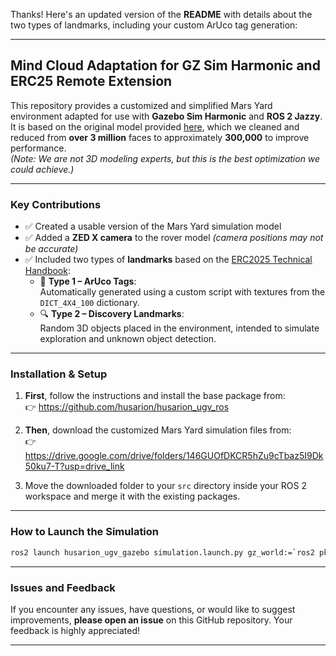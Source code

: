 Thanks! Here's an updated version of the **README** with details about the two types of landmarks, including your custom ArUco tag generation:

---

## Mind Cloud Adaptation for GZ Sim Harmonic and ERC25 Remote Extension

This repository provides a customized and simplified Mars Yard environment adapted for use with **Gazebo Sim Harmonic** and **ROS 2 Jazzy**. It is based on the original model provided [here](https://drive.google.com/drive/folders/1kvJ4vRcukgJdDpJXkft8xSptM3QwUmzl), which we cleaned and reduced from **over 3 million** faces to approximately **300,000** to improve performance.  
*(Note: We are not 3D modeling experts, but this is the best optimization we could achieve.)*

---

### Key Contributions

- ✅ Created a usable version of the Mars Yard simulation model  
- ✅ Added a **ZED X camera** to the rover model *(camera positions may not be accurate)*  
- ✅ Included two types of **landmarks** based on the [ERC2025 Technical Handbook](https://github.com/husarion/erc2025/blob/main/TECHNICAL_HANDBOOK.md):
  - 🧭 **Type 1 – ArUco Tags**:  
    Automatically generated using a custom script with textures from the `DICT_4X4_100` dictionary.
  - 🔍 **Type 2 – Discovery Landmarks**:  
    Random 3D objects placed in the environment, intended to simulate exploration and unknown object detection.
---

### Installation & Setup

1. **First**, follow the instructions and install the base package from:  
   👉 https://github.com/husarion/husarion_ugv_ros

2. **Then**, download the customized Mars Yard simulation files from:  
   👉 https://drive.google.com/drive/folders/146GUOfDKCR5hZu9cTbaz5I9Dk50ku7-T?usp=drive_link

3. Move the downloaded folder to your `src` directory inside your ROS 2 workspace and merge it with the existing packages.

---

### How to Launch the Simulation

```bash
ros2 launch husarion_ugv_gazebo simulation.launch.py gz_world:=`ros2 pkg prefix husarion_gz_worlds`/share/husarion_gz_worlds/worlds/mars_yard.sdf
```

---

### Issues and Feedback

If you encounter any issues, have questions, or would like to suggest improvements, **please open an issue** on this GitHub repository. Your feedback is highly appreciated!

---
